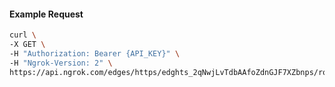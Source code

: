 <!-- Code generated for API Clients. DO NOT EDIT. -->

#### Example Request

```bash
curl \
-X GET \
-H "Authorization: Bearer {API_KEY}" \
-H "Ngrok-Version: 2" \
https://api.ngrok.com/edges/https/edghts_2qNwjLvTdbAAfoZdnGJF7XZbnps/routes/edghtsrt_2qNwjOWhP7YMv9ZqqwqLRZkmEi3/circuit_breaker
```
